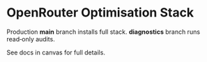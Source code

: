 # OpenRouter Optimisation Stack

Production **main** branch installs full stack.
**diagnostics** branch runs read‑only audits.

See docs in canvas for full details.
